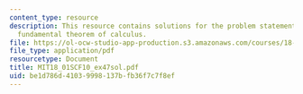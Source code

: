 ```yaml
---
content_type: resource
description: This resource contains solutions for the problem statements related to
  fundamental theorem of calculus.
file: https://ol-ocw-studio-app-production.s3.amazonaws.com/courses/18-01sc-single-variable-calculus-fall-2010/be1d786d41039998137bfb36f7c7f8ef_MIT18_01SCF10_ex47sol.pdf
file_type: application/pdf
resourcetype: Document
title: MIT18_01SCF10_ex47sol.pdf
uid: be1d786d-4103-9998-137b-fb36f7c7f8ef
---
```

